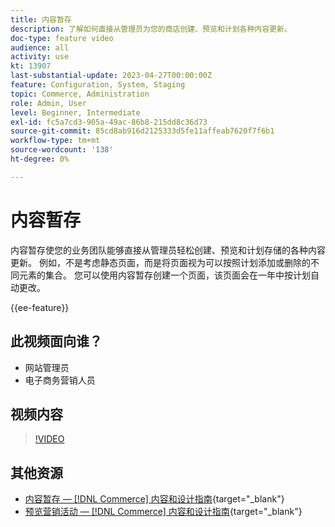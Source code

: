 ```yaml
---
title: 内容暂存
description: 了解如何直接从管理员为您的商店创建、预览和计划各种内容更新。
doc-type: feature video
audience: all
activity: use
kt: 13907
last-substantial-update: 2023-04-27T00:00:00Z
feature: Configuration, System, Staging
topic: Commerce, Administration
role: Admin, User
level: Beginner, Intermediate
exl-id: fc5a7cd3-905a-49ac-86b8-215dd8c36d73
source-git-commit: 85cd8ab916d2125333d5fe11affeab7620f7f6b1
workflow-type: tm+mt
source-wordcount: '138'
ht-degree: 0%

---
```


# 内容暂存

内容暂存使您的业务团队能够直接从管理员轻松创建、预览和计划存储的各种内容更新。 例如，不是考虑静态页面，而是将页面视为可以按照计划添加或删除的不同元素的集合。 您可以使用内容暂存创建一个页面，该页面会在一年中按计划自动更改。

{{ee-feature}}

## 此视频面向谁？

- 网站管理员
- 电子商务营销人员

## 视频内容

>[!VIDEO](https://video.tv.adobe.com/v/343784?quality=12&learn=on)

## 其他资源

- [内容暂存 —  [!DNL Commerce] 内容和设计指南](https://experienceleague.adobe.com/docs/commerce-admin/content-design/staging/content-staging.html){target="_blank"}
- [预览营销活动 —  [!DNL Commerce] 内容和设计指南](https://experienceleague.adobe.com/docs/commerce-admin/content-design/staging/content-staging-preview.html){target="_blank"}
